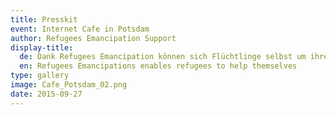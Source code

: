 ```yaml
---
title: Presskit
event: Internet Cafe in Potsdam
author: Refugees Emancipation Support
display-title:
  de: Dank Refugees Emancipation können sich Flüchtlinge selbst um ihre Bedarfe kümmern
  en: Refugees Emancipations enables refugees to help themselves
type: gallery
image: Cafe_Potsdam_02.png
date: 2015-09-27
---
```


